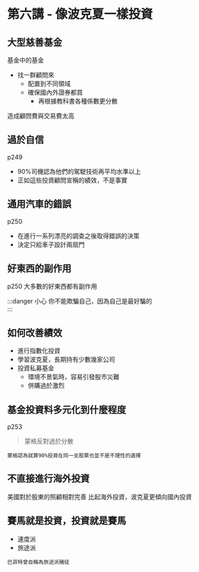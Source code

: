 # 第六講 - 像波克夏一樣投資

## 大型慈善基金
基金中的基金
- 找一群顧問來
  - 配置到不同領域
  - 確保國內外證券都買
    - 再根據教科書各種係數更分散

造成顧問費與交易費太高

## 過於自信
p249

- 90%司機認為他們的駕駛技術再平均水準以上
- 正如這些投資顧問宣稱的績效，不是事實


## 通用汽車的錯誤
p250
- 在進行一系列漂亮的調查之後取得錯誤的決策
- 決定只給車子設計兩扇門


## 好東西的副作用
p250
大多數的好東西都有副作用

:::danger 小心
你不能欺騙自己，因為自己是最好騙的  
:::


## 如何改善績效
- 進行指數化投資
- 學習波克夏，長期持有少數幾家公司
- 投資私募基金
  - 環境不景氣時，容易引發股市災難
  - 併購過於激烈


## 基金投資料多元化到什麼程度
p253 
> 蒙格反對過於分散 
```
蒙格認為就算90%投資在同一支股票也並不是不理性的選擇
```

## 不直接進行海外投資
美國對於股東的照顧相對完善
比起海外投資，波克夏更傾向國內投資

## 賽馬就是投資，投資就是賽馬
- 速度派
- 旅途派
  
`巴菲特曾自稱為旅途派賭徒`





